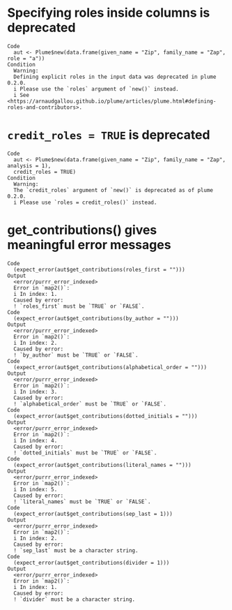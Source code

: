 # Specifying roles inside columns is deprecated

    Code
      aut <- Plume$new(data.frame(given_name = "Zip", family_name = "Zap", role = "a"))
    Condition
      Warning:
      Defining explicit roles in the input data was deprecated in plume 0.2.0.
      i Please use the `roles` argument of `new()` instead.
      i See <https://arnaudgallou.github.io/plume/articles/plume.html#defining-roles-and-contributors>.

# `credit_roles = TRUE` is deprecated

    Code
      aut <- Plume$new(data.frame(given_name = "Zip", family_name = "Zap", analysis = 1),
      credit_roles = TRUE)
    Condition
      Warning:
      The `credit_roles` argument of `new()` is deprecated as of plume 0.2.0.
      i Please use `roles = credit_roles()` instead.

# get_contributions() gives meaningful error messages

    Code
      (expect_error(aut$get_contributions(roles_first = "")))
    Output
      <error/purrr_error_indexed>
      Error in `map2()`:
      i In index: 1.
      Caused by error:
      ! `roles_first` must be `TRUE` or `FALSE`.
    Code
      (expect_error(aut$get_contributions(by_author = "")))
    Output
      <error/purrr_error_indexed>
      Error in `map2()`:
      i In index: 2.
      Caused by error:
      ! `by_author` must be `TRUE` or `FALSE`.
    Code
      (expect_error(aut$get_contributions(alphabetical_order = "")))
    Output
      <error/purrr_error_indexed>
      Error in `map2()`:
      i In index: 3.
      Caused by error:
      ! `alphabetical_order` must be `TRUE` or `FALSE`.
    Code
      (expect_error(aut$get_contributions(dotted_initials = "")))
    Output
      <error/purrr_error_indexed>
      Error in `map2()`:
      i In index: 4.
      Caused by error:
      ! `dotted_initials` must be `TRUE` or `FALSE`.
    Code
      (expect_error(aut$get_contributions(literal_names = "")))
    Output
      <error/purrr_error_indexed>
      Error in `map2()`:
      i In index: 5.
      Caused by error:
      ! `literal_names` must be `TRUE` or `FALSE`.
    Code
      (expect_error(aut$get_contributions(sep_last = 1)))
    Output
      <error/purrr_error_indexed>
      Error in `map2()`:
      i In index: 2.
      Caused by error:
      ! `sep_last` must be a character string.
    Code
      (expect_error(aut$get_contributions(divider = 1)))
    Output
      <error/purrr_error_indexed>
      Error in `map2()`:
      i In index: 1.
      Caused by error:
      ! `divider` must be a character string.

